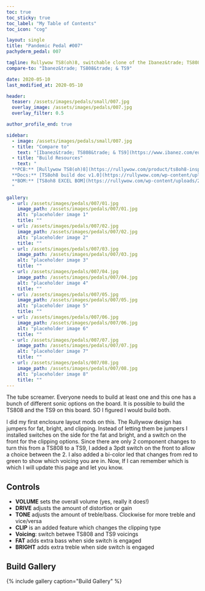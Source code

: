 ```yaml
---
toc: true
toc_sticky: true
toc_label: "My Table of Contents"
toc_icon: "cog"

layout: single
title: "Pandemic Pedal #007"
pachyderm_pedal: 007

tagline: Rullywow TS8(oh)8, switchable clone of the Ibanez&trade; TS808&trade; & TS9
compare-to: "Ibanez&trade; TS808&trade; & TS9"

date: 2020-05-10
last_modified_at: 2020-05-10

header:
  teaser: /assets/images/pedals/small/007.jpg
  overlay_image: /assets/images/pedals/007.jpg
  overlay_filter: 0.5

author_profile_end: true

sidebar:
  - image: /assets/images/pedals/small/007.jpg
  - title: "Compare to"
    text: "[Ibanez&trade; TS808&trade; & TS9](https://www.ibanez.com/eu/products/detail/ts808_99.html)"
  - title: "Build Resources"
    text: "
  **PCB:** [Rullywow TS8(oh)8](https://rullywow.com/product/ts8oh8-inspired-ibanez-ts808-ts9/)<br>
  **Docs:** [TS8oh8 build doc v1.0](https://rullywow.com/wp-content/uploads/2015/04/TS8oh8-build-doc-v1.0.pdf)<br>
  **BOM:** [TS8oh8 EXCEL BOM](https://rullywow.com/wp-content/uploads/2014/05/TS808-EXCEL-BOM-v3.xlsx)<br>
  "

gallery:
  - url: /assets/images/pedals/007/01.jpg
    image_path: /assets/images/pedals/007/01.jpg
    alt: "placeholder image 1"
    title: ""
  - url: /assets/images/pedals/007/02.jpg
    image_path: /assets/images/pedals/007/02.jpg
    alt: "placeholder image 2"
    title: ""
  - url: /assets/images/pedals/007/03.jpg
    image_path: /assets/images/pedals/007/03.jpg
    alt: "placeholder image 3"
    title: ""
  - url: /assets/images/pedals/007/04.jpg
    image_path: /assets/images/pedals/007/04.jpg
    alt: "placeholder image 4"
    title: ""
  - url: /assets/images/pedals/007/05.jpg
    image_path: /assets/images/pedals/007/05.jpg
    alt: "placeholder image 5"
    title: ""
  - url: /assets/images/pedals/007/06.jpg
    image_path: /assets/images/pedals/007/06.jpg
    alt: "placeholder image 6"
    title: ""
  - url: /assets/images/pedals/007/07.jpg
    image_path: /assets/images/pedals/007/07.jpg
    alt: "placeholder image 7"
    title: ""
  - url: /assets/images/pedals/007/08.jpg
    image_path: /assets/images/pedals/007/08.jpg
    alt: "placeholder image 8"
    title: ""
---
```


The tube screamer. Everyone needs to build at least one and this one has a bunch of different sonic options on the board. It is possible to build the TS808 and the TS9 on this board. SO I figured I would build both.

I did my first enclosure layout mods on this. The Rullywow design has jumpers for fat, bright, and clipping. Instead of letting them be jumpers I installed switches on the side for the fat and bright, and a switch on the front for the clipping options. Since there are only 2 component changes to turn this from a TS808 to a TS9, I added a 3pdt switch on the front to allow a choice between the 2. I also added a bi-color led that changes from red to green to show which voicing you are in. Now, If I can remember which is which I will update this page and let you know.

## Controls

* **VOLUME** sets the overall volume (yes, really it does!)
* **DRIVE** adjusts the amount of distortion or gain
* **TONE** adjusts the amount of treble/bass. Clockwise for more treble and vice/versa
* **CLIP** is an added feature which changes the clipping type
* **Voicing**: switch betwee TS808 and TS9 voicings
* **FAT** adds extra bass when side switch is engaged
* **BRIGHT** adds extra treble when side switch is engaged

## Build Gallery

{% include gallery caption="Build Gallery" %}
